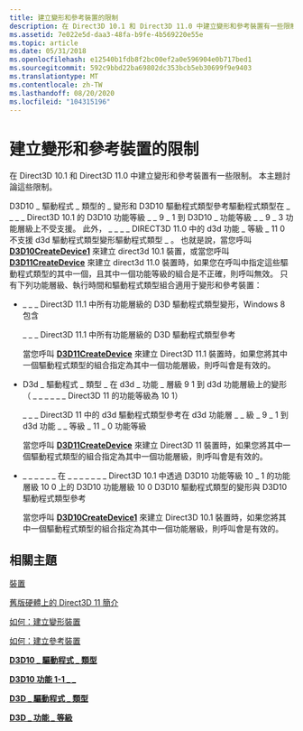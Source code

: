 ```yaml
---
title: 建立變形和參考裝置的限制
description: 在 Direct3D 10.1 和 Direct3D 11.0 中建立變形和參考裝置有一些限制。 本主題討論這些限制。
ms.assetid: 7e022e5d-daa3-48fa-b9fe-4b569220e55e
ms.topic: article
ms.date: 05/31/2018
ms.openlocfilehash: e12540b1fdb8f2bc00ef2a0e596904e0b717bed1
ms.sourcegitcommit: 592c9bbd22ba69802dc353bcb5eb30699f9e9403
ms.translationtype: MT
ms.contentlocale: zh-TW
ms.lasthandoff: 08/20/2020
ms.locfileid: "104315196"
---
```

# <a name="limitations-creating-warp-and-reference-devices"></a>建立變形和參考裝置的限制

在 Direct3D 10.1 和 Direct3D 11.0 中建立變形和參考裝置有一些限制。 本主題討論這些限制。

D3D10 \_ 驅動程式 \_ 類型的 \_ 變形和 D3D10 驅動程式類型參考驅動程式類型在 \_ \_ \_ \_ Direct3D 10.1 的 D3D10 功能等級 \_ \_ 9 \_ 1 到 D3D10 \_ 功能等級 \_ \_ 9 \_ 3 功能層級上不受支援。 此外， \_ \_ \_ \_ DIRECT3D 11.0 中的 d3d 功能 \_ 等級 \_ 11 0 不支援 d3d 驅動程式類型變形驅動程式類型 \_ 。 也就是說，當您呼叫 [**D3D10CreateDevice1**](/windows/desktop/api/d3d10_1/nf-d3d10_1-d3d10createdevice1) 來建立 direct3d 10.1 裝置，或當您呼叫 [**D3D11CreateDevice**](/windows/desktop/api/D3D11/nf-d3d11-d3d11createdevice) 來建立 direct3d 11.0 裝置時，如果您在呼叫中指定這些驅動程式類型的其中一個，且其中一個功能等級的組合是不正確，則呼叫無效。 只有下列功能層級、執行時間和驅動程式類型組合適用于變形和參考裝置：

-   \_ \_ \_ Direct3D 11.1 中所有功能層級的 D3D 驅動程式類型變形，Windows 8 包含

    \_ \_ \_ Direct3D 11.1 中所有功能層級的 D3D 驅動程式類型參考

    當您呼叫 [**D3D11CreateDevice**](/windows/desktop/api/D3D11/nf-d3d11-d3d11createdevice) 來建立 Direct3D 11.1 裝置時，如果您將其中一個驅動程式類型的組合指定為其中一個功能層級，則呼叫會是有效的。

-   D3d \_ 驅動程式 \_ 類型 \_ 在 d3d \_ 功能 \_ 層級 9 1 到 d3d 功能層級上的變形（ \_ \_ \_ \_ \_ \_ Direct3D 11 的功能等級為 10 1）

    \_ \_ \_ Direct3D 11 中的 d3d 驅動程式類型參考在 d3d 功能層 \_ \_ 級 \_ 9 \_ 1 到 d3d 功能 \_ \_ 等級 \_ 11 \_ 0 功能等級

    當您呼叫 [**D3D11CreateDevice**](/windows/desktop/api/D3D11/nf-d3d11-d3d11createdevice) 來建立 Direct3D 11 裝置時，如果您將其中一個驅動程式類型的組合指定為其中一個功能層級，則呼叫會是有效的。

-   \_ \_ \_ \_ \_ \_ 在 \_ \_ \_ \_ \_ \_ \_ Direct3D 10.1 中透過 D3D10 功能等級 10 \_ 1 的功能層級 10 0 上的 D3D10 功能層級 10 0 D3D10 驅動程式類型的變形與 D3D10 驅動程式類型參考

    當您呼叫 [**D3D10CreateDevice1**](/windows/desktop/api/d3d10_1/nf-d3d10_1-d3d10createdevice1) 來建立 Direct3D 10.1 裝置時，如果您將其中一個驅動程式類型的組合指定為其中一個功能層級，則呼叫會是有效的。

## <a name="related-topics"></a>相關主題

<dl> <dt>

[裝置](overviews-direct3d-11-devices.md)
</dt> <dt>

[舊版硬體上的 Direct3D 11 簡介](overviews-direct3d-11-devices-downlevel-intro.md)
</dt> <dt>

[如何：建立變形裝置](overviews-direct3d-11-devices-create-warp.md)
</dt> <dt>

[如何：建立參考裝置](overviews-direct3d-11-devices-create-ref.md)
</dt> <dt>

[**D3D10 \_ 驅動程式 \_ 類型**](/windows/desktop/api/d3d10misc/ne-d3d10misc-d3d10_driver_type)
</dt> <dt>

[**D3D10 功能 1-1 \_ \_**](/windows/desktop/api/d3d10_1/ne-d3d10_1-d3d10_feature_level1)
</dt> <dt>

[**D3D \_ 驅動程式 \_ 類型**](/windows/desktop/api/D3DCommon/ne-d3dcommon-d3d_driver_type)
</dt> <dt>

[**D3D \_ 功能 \_ 等級**](/windows/desktop/api/D3DCommon/ne-d3dcommon-d3d_feature_level)
</dt> </dl>

 

 